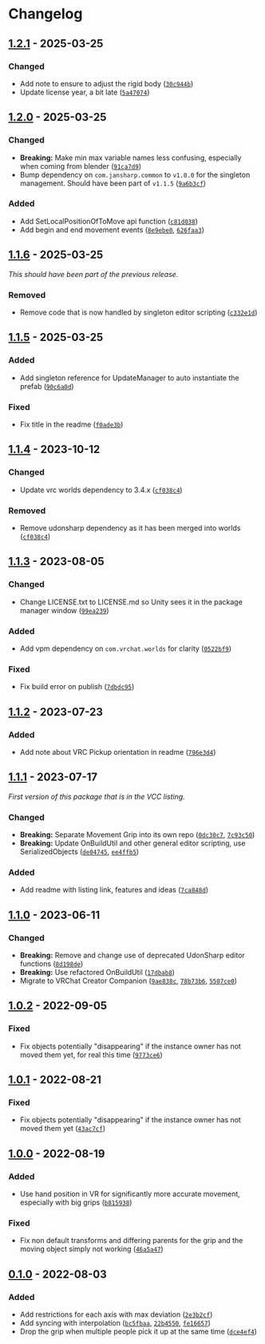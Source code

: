 
# Changelog

## [1.2.1] - 2025-03-25

### Changed

- Add note to ensure to adjust the rigid body ([`30c944b`](https://github.com/JanSharp/VRCMovementGrip/commit/30c944b420c46a50be765cbd5929ebe2b7db9cdc))
- Update license year, a bit late ([`5a47074`](https://github.com/JanSharp/VRCMovementGrip/commit/5a47074b6973fa205c316bc6caecb42483cc2a3f))

## [1.2.0] - 2025-03-25

### Changed

- **Breaking:** Make min max variable names less confusing, especially when coming from blender ([`91ca7d9`](https://github.com/JanSharp/VRCMovementGrip/commit/91ca7d95c8cef67361310b4b58d74deb78f22a87))
- Bump dependency on `com.jansharp.common` to `v1.0.0` for the singleton management. Should have been part of `v1.1.5` ([`9a6b3cf`](https://github.com/JanSharp/VRCMovementGrip/commit/9a6b3cfa38a42d4fa267cd943e18dc7b20afc12d))

### Added

- Add SetLocalPositionOfToMove api function ([`c81d038`](https://github.com/JanSharp/VRCMovementGrip/commit/c81d03855d3efa111a1e22931895017b674fa8a1))
- Add begin and end movement events ([`8e9ebe0`](https://github.com/JanSharp/VRCMovementGrip/commit/8e9ebe0f845d1c3d67dddf9776172c80a77dae6a), [`626faa3`](https://github.com/JanSharp/VRCMovementGrip/commit/626faa357e8832296f751789f9d1632c3d7e8d80))

## [1.1.6] - 2025-03-25

_This should have been part of the previous release._

### Removed

- Remove code that is now handled by singleton editor scripting ([`c332e1d`](https://github.com/JanSharp/VRCMovementGrip/commit/c332e1de79c6166c5790b24d47fcb553384a285b))

## [1.1.5] - 2025-03-25

### Added

- Add singleton reference for UpdateManager to auto instantiate the prefab ([`90c6a0d`](https://github.com/JanSharp/VRCMovementGrip/commit/90c6a0d72da5b814e745872618a9912a037e80f8))

### Fixed

- Fix title in the readme ([`f0ade3b`](https://github.com/JanSharp/VRCMovementGrip/commit/f0ade3be057c733870b34258dd26fa3a395c06f2))

## [1.1.4] - 2023-10-12

### Changed

- Update vrc worlds dependency to 3.4.x ([`cf038c4`](https://github.com/JanSharp/VRCMovementGrip/commit/cf038c4a56d0317b66fc1cbf6e691a71d54d8eee))

### Removed

- Remove udonsharp dependency as it has been merged into worlds ([`cf038c4`](https://github.com/JanSharp/VRCMovementGrip/commit/cf038c4a56d0317b66fc1cbf6e691a71d54d8eee))

## [1.1.3] - 2023-08-05

### Changed

- Change LICENSE.txt to LICENSE.md so Unity sees it in the package manager window ([`99ea239`](https://github.com/JanSharp/VRCMovementGrip/commit/99ea239ec97ae27dcdf6d535d8373f4fa6fa3253))

### Added

- Add vpm dependency on `com.vrchat.worlds` for clarity ([`0522bf9`](https://github.com/JanSharp/VRCMovementGrip/commit/0522bf9c745145cc68ada36b0ac0c770fc81434a))

### Fixed

- Fix build error on publish ([`7dbdc95`](https://github.com/JanSharp/VRCMovementGrip/commit/7dbdc956872df558b3bd3d2017221ce8d5e449b0))

## [1.1.2] - 2023-07-23

### Added

- Add note about VRC Pickup orientation in readme ([`796e3d4`](https://github.com/JanSharp/VRCMovementGrip/commit/796e3d42d8872a4f349be6979837c900add7a066))

## [1.1.1] - 2023-07-17

_First version of this package that is in the VCC listing._

### Changed

- **Breaking:** Separate Movement Grip into its own repo ([`0dc30c7`](https://github.com/JanSharp/VRCMovementGrip/commit/0dc30c77906e9b66ee903a2bafe7862a27bc3732), [`7c93c50`](https://github.com/JanSharp/VRCMovementGrip/commit/7c93c5024bf6cd02b5e2ee311a6446ef041fd229))
- **Breaking:** Update OnBuildUtil and other general editor scripting, use SerializedObjects ([`de04745`](https://github.com/JanSharp/VRCMovementGrip/commit/de04745880f0ea37345b5fd4e54de94fe7f05368), [`ee4ffb5`](https://github.com/JanSharp/VRCMovementGrip/commit/ee4ffb5ffe6218097cd01b94becc93bafb6ad2ca))

### Added

- Add readme with listing link, features and ideas ([`7ca848d`](https://github.com/JanSharp/VRCMovementGrip/commit/7ca848d23bc00151ad1fb190a63b8b6fcca4bd8a))

## [1.1.0] - 2023-06-11

### Changed

- **Breaking:** Remove and change use of deprecated UdonSharp editor functions ([`8d198de`](https://github.com/JanSharp/VRCMovementGrip/commit/8d198de570fbbcadcefaab08146b802961d3fed3))
- **Breaking:** Use refactored OnBuildUtil ([`17dbab8`](https://github.com/JanSharp/VRCMovementGrip/commit/17dbab84b8bb6bad192d67607a5f45c8cd000356))
- Migrate to VRChat Creator Companion ([`9ae838c`](https://github.com/JanSharp/VRCMovementGrip/commit/9ae838cf1d6280c64c607559fb3ae9967b52bd99), [`78b73b6`](https://github.com/JanSharp/VRCMovementGrip/commit/78b73b6816612602b04daafeb4097351f087c01a), [`5507ce0`](https://github.com/JanSharp/VRCMovementGrip/commit/5507ce07957daf2ae50726105841d1430f5ff085))

## [1.0.2] - 2022-09-05

### Fixed

- Fix objects potentially "disappearing" if the instance owner has not moved them yet, for real this time ([`9773ce6`](https://github.com/JanSharp/VRCMovementGrip/commit/9773ce69737e1eb8d9c0a115b3a8179afcc8ad7b))

## [1.0.1] - 2022-08-21

### Fixed

- Fix objects potentially "disappearing" if the instance owner has not moved them yet ([`43ac7cf`](https://github.com/JanSharp/VRCMovementGrip/commit/43ac7cf16d1ce8807eca6c906209c1ec31524677))

## [1.0.0] - 2022-08-19

### Added

- Use hand position in VR for significantly more accurate movement, especially with big grips ([`b815938`](https://github.com/JanSharp/VRCMovementGrip/commit/b8159381c8f17bee8120250b8023f451fbcd0ebe))

### Fixed

- Fix non default transforms and differing parents for the grip and the moving object simply not working ([`46a5a47`](https://github.com/JanSharp/VRCMovementGrip/commit/46a5a47771e2f9d6ec397463920b506a4480fb42))

## [0.1.0] - 2022-08-03

### Added

- Add restrictions for each axis with max deviation ([`2e3b2cf`](https://github.com/JanSharp/VRCMovementGrip/commit/2e3b2cfdceb99e4ec9f4d5f766d456f2e59f44b5))
- Add syncing with interpolation ([`bc5fbaa`](https://github.com/JanSharp/VRCMovementGrip/commit/bc5fbaa546fb26282f3190f095a9a26858b54ffb), [`22b4550`](https://github.com/JanSharp/VRCMovementGrip/commit/22b455090db7e18b94d6bb3ad15cf6dae6f31a12), [`fe16657`](https://github.com/JanSharp/VRCMovementGrip/commit/fe16657dcab93e45422df4b9249c88f87b42a443))
- Drop the grip when multiple people pick it up at the same time ([`dce4ef4`](https://github.com/JanSharp/VRCMovementGrip/commit/dce4ef47a749ee4d2418cfbba921600f597765ef))

[1.2.1]: https://github.com/JanSharp/VRCMovementGrip/releases/tag/v1.2.1
[1.2.0]: https://github.com/JanSharp/VRCMovementGrip/releases/tag/v1.2.0
[1.1.6]: https://github.com/JanSharp/VRCMovementGrip/releases/tag/v1.1.6
[1.1.5]: https://github.com/JanSharp/VRCMovementGrip/releases/tag/v1.1.5
[1.1.4]: https://github.com/JanSharp/VRCMovementGrip/releases/tag/v1.1.4
[1.1.3]: https://github.com/JanSharp/VRCMovementGrip/releases/tag/v1.1.3
[1.1.2]: https://github.com/JanSharp/VRCMovementGrip/releases/tag/v1.1.2
[1.1.1]: https://github.com/JanSharp/VRCMovementGrip/releases/tag/v1.1.1
[1.1.0]: https://github.com/JanSharp/VRCMovementGrip/releases/tag/MovementGrip_v1.1.0
[1.0.2]: https://github.com/JanSharp/VRCMovementGrip/releases/tag/MovementGrip_v1.0.2
[1.0.1]: https://github.com/JanSharp/VRCMovementGrip/releases/tag/MovementGrip_v1.0.1
[1.0.0]: https://github.com/JanSharp/VRCMovementGrip/releases/tag/MovementGrip_v1.0.0
[0.1.0]: https://github.com/JanSharp/VRCMovementGrip/releases/tag/MovementGrip_v0.1.0
